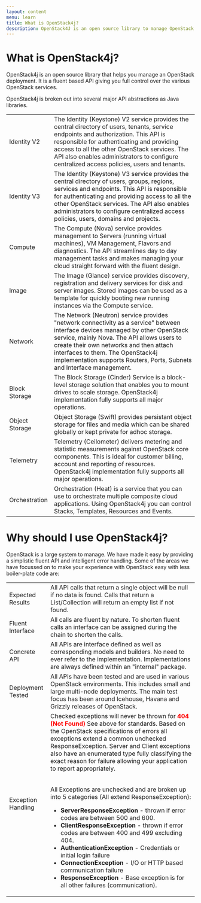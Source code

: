 ```yaml
---
layout: content
menu: learn
title: What is OpenStack4j?
description: OpenStack4J is an open source library to manage OpenStack deployments
---
```


# What is OpenStack4j?

OpenStack4j is an open source library that helps you manage an OpenStack deployment.  It is a fluent based API giving you full control
over the various OpenStack services.  

OpenStack4j is broken out into several major API abstractions as Java libraries. 

<table class="table table-striped">
<tr><td><div class="imageLabel"><span class="glyphicon glyphicon-lock"></span> Identity V2</div></td><td>The Identity (Keystone) V2 service provides the central directory of users, tenants, service endpoints and authorization.  This API is responsible for authenticating and providing access to all the other OpenStack services.  The API also enables administrators to configure centralized access policies, users and tenants.</td></tr>
<tr><td><div class="imageLabel"><span class="glyphicon glyphicon-lock"></span> Identity V3</div></td><td>The Identity (Keystone) V3 service provides the central directory of users, groups, regions, services and endpoints. This API is responsible for authenticating and providing access to all the other OpenStack services. The API also enables administrators to configure centralized access policies, users, domains and projects.</td></tr>
<tr><td><div class="imageLabel"><span class="glyphicon glyphicon-cog"></span> Compute</div></td><td>The Compute (Nova) service provides management to Servers (running virtual machines), VM Management, Flavors and diagnostics.  The API streamlines day to day management tasks and makes managing your cloud straight forward with the fluent design.</td></tr>
<tr><td><div class="imageLabel"><span class="glyphicon glyphicon-cloud-upload"></span> Image</div></td><td>The Image (Glance) service provides discovery, registration and delivery services for disk and server images.  Stored images can be used as a template for quickly booting new running instances via the Compute service.</td></tr>
<tr><td><div class="imageLabel"><span class="glyphicon glyphicon-signal"></span> Network</div></td><td>The Network (Neutron) service provides "network connectivity as a service" between interface devices managed by other OpenStack service, mainly Nova.  The API allows users to create their own networks and then attach interfaces to them.  The OpenStack4j implementation supports Routers, Ports, Subnets and Interface management.</td></tr>
<tr><td><div class="imageLabel"><span class="glyphicon glyphicon-hdd"></span> Block Storage</div></td><td>The Block Storage (Cinder) Service is a block-level storage solution that enables you to mount drives to scale storage.  OpenStack4j implementation fully supports all major operations.</td></tr>
<tr><td><div class="imageLabel"><span class="glyphicon glyphicon-save"></span> Object Storage</div></td><td>Object Storage (Swift) provides persistant object storage for files and media which can be shared globally or kept private for adhoc storage.</td></tr>
<tr><td><div class="imageLabel"><span class="glyphicon glyphicon-stats"></span> Telemetry</div></td><td>Telemetry (Ceilometer) delivers metering and statistic measurements against OpenStack core components.  This is ideal for customer billing, account and reporting of resources. OpenStack4j implementation fully supports all major operations.</td></tr>
<tr><td><div class="imageLabel"><span class="glyphicon glyphicon-align-justify"></span> Orchestration</div></td><td>Orchestration (Heat) is a service that you can use to orchestrate multiple composite cloud applications.  Using OpenStack4j you can control Stacks, Templates, Resources and Events.</td></tr>
</table>

# Why should I use OpenStack4j?

OpenStack is a large system to manage. We have made it easy by providing a simplistic fluent API and intelligent error handling.  Some of the areas we have
focussed on to make your experience with OpenStack easy with less boiler-plate code are:

<table class="table table-striped">
<tr><td><div class="imageLabel"><span class="glyphicon glyphicon-ok"></span> Expected Results</div></td><td>All API calls that return a single object will be null if no data is found. Calls that return a List/Collection will return an empty list if not found.</td></tr>
<tr><td><div class="imageLabel"><span class="glyphicon glyphicon-pencil"></span> Fluent Interface</div></td><td>All calls are fluent by nature. To shorten fluent calls an interface can be assigned during the chain to shorten the calls.</td></tr>
<tr><td><div class="imageLabel"><span class="glyphicon glyphicon-tower"></span> Concrete API</div></td><td>All APIs are interface defined as well as corresponding models and builders. No need to ever refer to the implementation. Implementations are always defined within an "internal" package.</td></tr>
<tr><td><div class="imageLabel"><span class="glyphicon glyphicon-list"></span> Deployment Tested</div></td><td>All APIs have been tested and are used in various OpenStack environments.  This includes small and large multi-node deployments.  The main test focus has been around Icehouse, Havana and Grizzly releases of OpenStack.</td></tr>
<tr><td><div class="imageLabel"><span class="glyphicon glyphicon-warning-sign"></span> Exception Handling</div></td>
<td>
Checked exceptions will never be thrown for <strong><font color="red">404 (Not Found)</font></strong> See above for standards. Based on the OpenStack specifications of errors all exceptions extend a common unchecked ResponseException. Server and Client exceptions also have an enumerated type fully classifying the exact reason for failure allowing your application to report appropriately. 
<p><br>
All Exceptions are unchecked and are broken up into 5 categories (All extend ResponseException):
<ul>
<li><strong>ServerResponseException</strong> - thrown if error codes are between 500 and 600.</li>
<li><strong>ClientResponseException</strong> - thrown if error codes are between 400 and 499 excluding 404.</li>
<li><strong>AuthenticationException</strong> - Credentials or initial login failure</li>
<li><strong>ConnectionException</strong> - I/O or HTTP based communication failure</li>
<li><strong>ResponseException</strong> - Base exception is for all other failures (communication).</li>
</ul>
</p>
</td>
</tr>
</table>